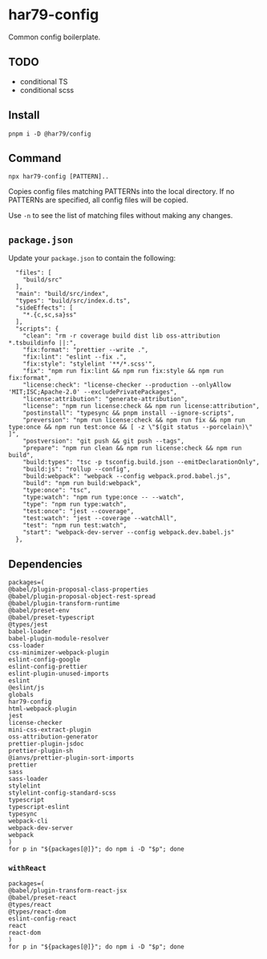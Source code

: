 # har79-config

Common config boilerplate.

## TODO

- conditional TS
- conditional scss

## Install

`pnpm i -D @har79/config`

## Command

`npx har79-config [PATTERN]..`

Copies config files matching PATTERNs into the local directory. If no PATTERNs are specified, all
config files will be copied.

Use `-n` to see the list of matching files without making any changes.

## `package.json`

Update your `package.json` to contain the following:

```
  "files": [
    "build/src"
  ],
  "main": "build/src/index",
  "types": "build/src/index.d.ts",
  "sideEffects": [
    "*.{c,sc,sa}ss"
  ],
  "scripts": {
    "clean": "rm -r coverage build dist lib oss-attribution *.tsbuildinfo ||:",
    "fix:format": "prettier --write .",
    "fix:lint": "eslint --fix .",
    "fix:style": "stylelint '**/*.scss'",
    "fix": "npm run fix:lint && npm run fix:style && npm run fix:format",
    "license:check": "license-checker --production --onlyAllow 'MIT;ISC;Apache-2.0' --excludePrivatePackages",
    "license:attribution": "generate-attribution",
    "license": "npm run license:check && npm run license:attribution",
    "postinstall": "typesync && pnpm install --ignore-scripts",
    "preversion": "npm run license:check && npm run fix && npm run type:once && npm run test:once && [ -z \"$(git status --porcelain)\" ]",
    "postversion": "git push && git push --tags",
    "prepare": "npm run clean && npm run license:check && npm run build",
    "build:types": "tsc -p tsconfig.build.json --emitDeclarationOnly",
    "build:js": "rollup --config",
    "build:webpack": "webpack --config webpack.prod.babel.js",
    "build": "npm run build:webpack",
    "type:once": "tsc",
    "type:watch": "npm run type:once -- --watch",
    "type": "npm run type:watch",
    "test:once": "jest --coverage",
    "test:watch": "jest --coverage --watchAll",
    "test": "npm run test:watch",
    "start": "webpack-dev-server --config webpack.dev.babel.js"
  },
```

## Dependencies

```
packages=(
@babel/plugin-proposal-class-properties
@babel/plugin-proposal-object-rest-spread
@babel/plugin-transform-runtime
@babel/preset-env
@babel/preset-typescript
@types/jest
babel-loader
babel-plugin-module-resolver
css-loader
css-minimizer-webpack-plugin
eslint-config-google
eslint-config-prettier
eslint-plugin-unused-imports
eslint
@eslint/js
globals
har79-config
html-webpack-plugin
jest
license-checker
mini-css-extract-plugin
oss-attribution-generator
prettier-plugin-jsdoc
prettier-plugin-sh
@ianvs/prettier-plugin-sort-imports
prettier
sass
sass-loader
stylelint
stylelint-config-standard-scss
typescript
typescript-eslint
typesync
webpack-cli
webpack-dev-server
webpack
)
for p in "${packages[@]}"; do npm i -D "$p"; done
```

### `withReact`

```
packages=(
@babel/plugin-transform-react-jsx
@babel/preset-react
@types/react
@types/react-dom
eslint-config-react
react
react-dom
)
for p in "${packages[@]}"; do npm i -D "$p"; done
```
